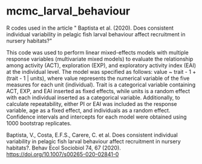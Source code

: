 # mcmc_larval_behaviour
R codes used in the article " Baptista et al. (2020). Does consistent individual variability in pelagic fish larval behaviour affect recruitment in nursery habitats?"

This code was used to perform linear mixed-effects models with multiple response variables (multivariate mixed models) to evaluate the relationship among activity (ACT), exploration (EXP), and exploratory activity index (EAI) at the individual level. The model was specified as follows: value ~ trait - 1 + (trait - 1 | units), where value represents the numerical variable of the five measures for each unit (individual). Trait is a categorical variable containing ACT, EXP, and EAI inserted as fixed effects, while units is a random effect with each individual inserted as a categorical variable.
Additionally, to calculate repeatability, either PI or EAI was included as the response variable, age as a fixed effect, and individuals as a random effect. Confidence intervals and intercepts for each model were obtained using 1000 bootstrap replicates.

Baptista, V., Costa, E.F.S., Carere, C. et al. Does consistent individual variability in pelagic fish larval behaviour affect recruitment in nursery habitats?. Behav Ecol Sociobiol 74, 67 (2020). https://doi.org/10.1007/s00265-020-02841-0
